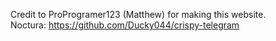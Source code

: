 Credit to ProProgramer123 (Matthew) for making this website. \
Noctura: <a href="https://github.com/Ducky044/crispy-telegram">https://github.com/Ducky044/crispy-telegram</a>
